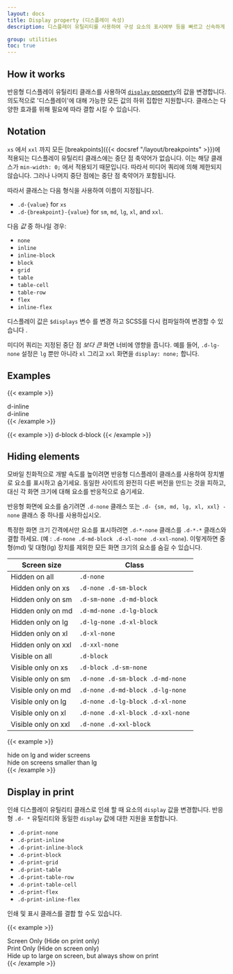 ```yaml
---
layout: docs
title: Display property (디스플레이 속성)
description: 디스플레이 유틸리티를 사용하여 구성 요소의 표시여부 등을 빠르고 신속하게 전환 할 수 있습니다. 인쇄시 표시를 제어하기 위한 일부 추가 기능뿐만 아니라 더 일반적인 값에 대한 지원도 포함 됩니다.

group: utilities
toc: true
---
```


## How it works

반응형 디스플레이 유틸리티 클래스를 사용하여 [`display` property](https://developer.mozilla.org/en-US/docs/Web/CSS/display)의 값을 변경합니다. 의도적으로 '디스플레이'에 대해 가능한 모든 값의 하위 집합만 지원합니다. 클래스는 다양한 효과를 위해 필요에 따라 결합 시킬 수 있습니다.

## Notation

 `xs` 에서 `xxl` 까지 모든 [breakpoints]({{< docsref "/layout/breakpoints" >}})에 적용되는 디스플레이 유틸리티 클래스에는 중단 점 축약어가 없습니다. 이는 해당 클래스가 `min-width: 0;` 에서 적용되기 때문입니다. 따라서 미디어 쿼리에 의해 제한되지 않습니다. 그러나 나머지 중단 점에는 중단 점 축약어가 포함됩니다.

따라서 클래스는 다음 형식을 사용하여 이름이 지정됩니다.

- `.d-{value}` for `xs`
- `.d-{breakpoint}-{value}` for `sm`, `md`, `lg`, `xl`, and `xxl`.

다음 *값* 중 하나일 경우:

- `none`
- `inline`
- `inline-block`
- `block`
- `grid`
- `table`
- `table-cell`
- `table-row`
- `flex`
- `inline-flex`

디스플레이 값은 `$displays` 변수 를 변경 하고 SCSS를 다시 컴파일하여 변경할 수 있습니다 .

미디어 쿼리는 지정된 중단 점 *보다 큰* 화면 너비에 영향을 줍니다. 예를 들어, `.d-lg-none` 설정은 `lg` 뿐만 아니라 `xl` 그리고 `xxl` 화면을 `display: none;` 합니다. 

## Examples

{{< example >}}
<div class="d-inline p-2 bg-primary text-white">d-inline</div>
<div class="d-inline p-2 bg-dark text-white">d-inline</div>
{{< /example >}}

{{< example >}}
<span class="d-block p-2 bg-primary text-white">d-block</span>
<span class="d-block p-2 bg-dark text-white">d-block</span>
{{< /example >}}

## Hiding elements

모바일 친화적으로 개발 속도를 높이려면 반응형 디스플레이 클래스를 사용하여 장치별로 요소를 표시하고 숨기세요. 동일한 사이트의 완전히 다른 버전을 만드는 것을 피하고, 대신 각 화면 크기에 대해 요소를 반응적으로 숨기세요.

반응형 화면에 요소를 숨기려면 `.d-none` 클래스 또는 `.d- {sm, md, lg, xl, xxl} -none` 클래스 중 하나를 사용하십시오.

특정한 화면 크기 간격에서만 요소를 표시하려면 `.d-*-none` 클래스를 `.d-*-*` 클래스와 결합 하세요. (예 : `.d-none .d-md-block .d-xl-none .d-xxl-none`). 이렇게하면 중형(md) 및 대형(lg) 장치를 제외한 모든 화면 크기의 요소를 숨길 수 있습니다.

<table class="table">
  <thead>
    <tr>
      <th>Screen size</th>
      <th>Class</th>
    </tr>
  </thead>
  <tbody>
    <tr>
      <td>Hidden on all</td>
      <td><code>.d-none</code></td>
    </tr>
    <tr>
      <td>Hidden only on xs</td>
      <td><code>.d-none .d-sm-block</code></td>
    </tr>
    <tr>
      <td>Hidden only on sm</td>
      <td><code>.d-sm-none .d-md-block</code></td>
    </tr>
    <tr>
      <td>Hidden only on md</td>
      <td><code>.d-md-none .d-lg-block</code></td>
    </tr>
    <tr>
      <td>Hidden only on lg</td>
      <td><code>.d-lg-none .d-xl-block</code></td>
    </tr>
    <tr>
      <td>Hidden only on xl</td>
      <td><code>.d-xl-none</code></td>
    </tr>
    <tr>
      <td>Hidden only on xxl</td>
      <td><code>.d-xxl-none</code></td>
    </tr>
    <tr>
      <td>Visible on all</td>
      <td><code>.d-block</code></td>
    </tr>
    <tr>
      <td>Visible only on xs</td>
      <td><code>.d-block .d-sm-none</code></td>
    </tr>
    <tr>
      <td>Visible only on sm</td>
      <td><code>.d-none .d-sm-block .d-md-none</code></td>
    </tr>
    <tr>
      <td>Visible only on md</td>
      <td><code>.d-none .d-md-block .d-lg-none</code></td>
    </tr>
    <tr>
      <td>Visible only on lg</td>
      <td><code>.d-none .d-lg-block .d-xl-none</code></td>
    </tr>
    <tr>
      <td>Visible only on xl</td>
      <td><code>.d-none .d-xl-block .d-xxl-none</code></td>
    </tr>
    <tr>
      <td>Visible only on xxl</td>
      <td><code>.d-none .d-xxl-block</code></td>
    </tr>
  </tbody>
</table>

{{< example >}}
<div class="d-lg-none">hide on lg and wider screens</div>
<div class="d-none d-lg-block">hide on screens smaller than lg</div>
{{< /example >}}

## Display in print

인쇄 디스플레이 유틸리티 클래스로 인쇄 할 때 요소의 `display` 값을 변경합니다. 반응 형 `.d- *` 유틸리티와 동일한 `display` 값에 대한 지원을 포함합니다.

- `.d-print-none`
- `.d-print-inline`
- `.d-print-inline-block`
- `.d-print-block`
- `.d-print-grid`
- `.d-print-table`
- `.d-print-table-row`
- `.d-print-table-cell`
- `.d-print-flex`
- `.d-print-inline-flex`

인쇄 및 표시 클래스를 결합 할 수도 있습니다.

{{< example >}}
<div class="d-print-none">Screen Only (Hide on print only)</div>
<div class="d-none d-print-block">Print Only (Hide on screen only)</div>
<div class="d-none d-lg-block d-print-block">Hide up to large on screen, but always show on print</div>
{{< /example >}}
